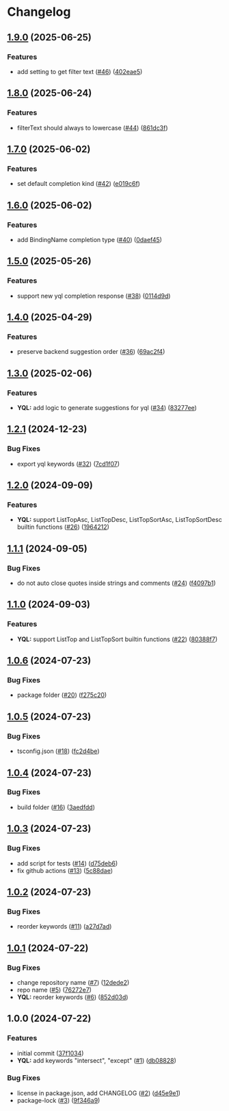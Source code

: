 # Changelog

## [1.9.0](https://github.com/ydb-platform/monaco-yql-languages/compare/v1.8.0...v1.9.0) (2025-06-25)


### Features

* add setting to get filter text ([#46](https://github.com/ydb-platform/monaco-yql-languages/issues/46)) ([402eae5](https://github.com/ydb-platform/monaco-yql-languages/commit/402eae58cddffd8817ccf25d715b94aa16aa5255))

## [1.8.0](https://github.com/ydb-platform/monaco-yql-languages/compare/v1.7.0...v1.8.0) (2025-06-24)


### Features

* filterText should always to lowercase ([#44](https://github.com/ydb-platform/monaco-yql-languages/issues/44)) ([861dc3f](https://github.com/ydb-platform/monaco-yql-languages/commit/861dc3fcc1925d5fcfea738b5994572201c223c4))

## [1.7.0](https://github.com/ydb-platform/monaco-yql-languages/compare/v1.6.0...v1.7.0) (2025-06-02)


### Features

* set default completion kind ([#42](https://github.com/ydb-platform/monaco-yql-languages/issues/42)) ([e019c6f](https://github.com/ydb-platform/monaco-yql-languages/commit/e019c6f35c3503da59696267cd51f510e8bdd656))

## [1.6.0](https://github.com/ydb-platform/monaco-yql-languages/compare/v1.5.0...v1.6.0) (2025-06-02)


### Features

* add BindingName completion type ([#40](https://github.com/ydb-platform/monaco-yql-languages/issues/40)) ([0daef45](https://github.com/ydb-platform/monaco-yql-languages/commit/0daef45e3e03d1c6eae148939f4a53507483879e))

## [1.5.0](https://github.com/ydb-platform/monaco-yql-languages/compare/v1.4.0...v1.5.0) (2025-05-26)


### Features

* support new yql completion response ([#38](https://github.com/ydb-platform/monaco-yql-languages/issues/38)) ([0114d9d](https://github.com/ydb-platform/monaco-yql-languages/commit/0114d9d2d0266004482e27e41ea22ae1fdb2564b))

## [1.4.0](https://github.com/ydb-platform/monaco-yql-languages/compare/v1.3.0...v1.4.0) (2025-04-29)


### Features

* preserve backend suggestion order ([#36](https://github.com/ydb-platform/monaco-yql-languages/issues/36)) ([69ac2f4](https://github.com/ydb-platform/monaco-yql-languages/commit/69ac2f4bd244be50b002baee4f0f3a06e5881935))

## [1.3.0](https://github.com/ydb-platform/monaco-yql-languages/compare/v1.2.1...v1.3.0) (2025-02-06)


### Features

* **YQL:** add logic to generate suggestions for yql ([#34](https://github.com/ydb-platform/monaco-yql-languages/issues/34)) ([83277ee](https://github.com/ydb-platform/monaco-yql-languages/commit/83277ee17fab737490d210d3b0d714f276857d4f))

## [1.2.1](https://github.com/ydb-platform/monaco-yql-languages/compare/v1.2.0...v1.2.1) (2024-12-23)


### Bug Fixes

* export yql keywords ([#32](https://github.com/ydb-platform/monaco-yql-languages/issues/32)) ([7cd1f07](https://github.com/ydb-platform/monaco-yql-languages/commit/7cd1f073269bf159569ef9e6893668536298ca15))

## [1.2.0](https://github.com/ydb-platform/monaco-yql-languages/compare/v1.1.1...v1.2.0) (2024-09-09)


### Features

* **YQL:** support ListTopAsc, ListTopDesc, ListTopSortAsc, ListTopSortDesc builtin functions ([#26](https://github.com/ydb-platform/monaco-yql-languages/issues/26)) ([1964212](https://github.com/ydb-platform/monaco-yql-languages/commit/196421202c68530f5beceec83453719ca3fe572d))

## [1.1.1](https://github.com/ydb-platform/monaco-yql-languages/compare/v1.1.0...v1.1.1) (2024-09-05)


### Bug Fixes

* do not auto close quotes inside strings and comments ([#24](https://github.com/ydb-platform/monaco-yql-languages/issues/24)) ([f4097b1](https://github.com/ydb-platform/monaco-yql-languages/commit/f4097b11340d457c76c7ecaf8ba36c64ce57eba9))

## [1.1.0](https://github.com/ydb-platform/monaco-yql-languages/compare/v1.0.6...v1.1.0) (2024-09-03)


### Features

* **YQL:** support ListTop and ListTopSort builtin functions ([#22](https://github.com/ydb-platform/monaco-yql-languages/issues/22)) ([80388f7](https://github.com/ydb-platform/monaco-yql-languages/commit/80388f7b894d4d9912393caa136147c99b80a3d2))

## [1.0.6](https://github.com/ydb-platform/monaco-yql-languages/compare/v1.0.5...v1.0.6) (2024-07-23)


### Bug Fixes

* package folder ([#20](https://github.com/ydb-platform/monaco-yql-languages/issues/20)) ([f275c20](https://github.com/ydb-platform/monaco-yql-languages/commit/f275c204f1f1e42a6683e9a8a8caeeea5b5ceaf4))

## [1.0.5](https://github.com/ydb-platform/monaco-yql-languages/compare/v1.0.4...v1.0.5) (2024-07-23)


### Bug Fixes

* tsconfig.json ([#18](https://github.com/ydb-platform/monaco-yql-languages/issues/18)) ([fc2d4be](https://github.com/ydb-platform/monaco-yql-languages/commit/fc2d4be9e81ba8a6ecff17dd9a63c0f131e65182))

## [1.0.4](https://github.com/ydb-platform/monaco-yql-languages/compare/v1.0.3...v1.0.4) (2024-07-23)


### Bug Fixes

* build folder ([#16](https://github.com/ydb-platform/monaco-yql-languages/issues/16)) ([3aedfdd](https://github.com/ydb-platform/monaco-yql-languages/commit/3aedfddbffba4705ec9a4c25b065c2162e46029d))

## [1.0.3](https://github.com/ydb-platform/monaco-yql-languages/compare/v1.0.2...v1.0.3) (2024-07-23)


### Bug Fixes

* add script for tests ([#14](https://github.com/ydb-platform/monaco-yql-languages/issues/14)) ([d75deb6](https://github.com/ydb-platform/monaco-yql-languages/commit/d75deb60232f388aa331842e7576cf5cfb65f247))
* fix github actions ([#13](https://github.com/ydb-platform/monaco-yql-languages/issues/13)) ([5c88dae](https://github.com/ydb-platform/monaco-yql-languages/commit/5c88daed8a89901e2875eec364e0d757f4350e1a))

## [1.0.2](https://github.com/ydb-platform/monaco-yql-languages/compare/v1.0.1...v1.0.2) (2024-07-23)


### Bug Fixes

* reorder keywords ([#11](https://github.com/ydb-platform/monaco-yql-languages/issues/11)) ([a27d7ad](https://github.com/ydb-platform/monaco-yql-languages/commit/a27d7ad5d098c19fc10fd118bdc673ee1f69ab02))

## [1.0.1](https://github.com/ydb-platform/monaco-yql-languages/compare/v1.0.0...v1.0.1) (2024-07-22)


### Bug Fixes

* change repository name ([#7](https://github.com/ydb-platform/monaco-yql-languages/issues/7)) ([12dede2](https://github.com/ydb-platform/monaco-yql-languages/commit/12dede2afff61037a0fc6ff81730491ef0eacddd))
* repo name ([#5](https://github.com/ydb-platform/monaco-yql-languages/issues/5)) ([76272e7](https://github.com/ydb-platform/monaco-yql-languages/commit/76272e7238bb1216a3d91138f9feca2a1d6a8512))
* **YQL:** reorder keywords ([#6](https://github.com/ydb-platform/monaco-yql-languages/issues/6)) ([852d03d](https://github.com/ydb-platform/monaco-yql-languages/commit/852d03d1ab98088b9e67a1a1580dba196da853b2))

## 1.0.0 (2024-07-22)


### Features

* initial commit ([37f1034](https://github.com/ydb-platform/monaco-yql-languages/commit/37f10349d4444735f4b1d860ddb1a455147c3718))
* **YQL:** add keywords "intersect", "except" ([#1](https://github.com/ydb-platform/monaco-yql-languages/issues/1)) ([db08828](https://github.com/ydb-platform/monaco-yql-languages/commit/db08828838e83b2831593897a6d85e36440a3d8f))


### Bug Fixes

* license in package.json, add CHANGELOG ([#2](https://github.com/ydb-platform/monaco-yql-languages/issues/2)) ([d45e9e1](https://github.com/ydb-platform/monaco-yql-languages/commit/d45e9e17ce6f216bfe53eaf62c9bf2f9bef22cd3))
* package-lock ([#3](https://github.com/ydb-platform/monaco-yql-languages/issues/3)) ([9f346a9](https://github.com/ydb-platform/monaco-yql-languages/commit/9f346a942a4f32a38226c8e2733e48d506cd95a8))
